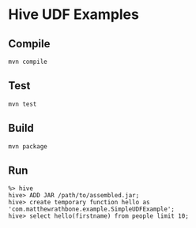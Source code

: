 # Hive UDF Examples

## Compile

```
mvn compile
```

## Test

```
mvn test
```

## Build
```
mvn package
```

## Run

```
%> hive
hive> ADD JAR /path/to/assembled.jar;
hive> create temporary function hello as 'com.matthewrathbone.example.SimpleUDFExample';
hive> select hello(firstname) from people limit 10;

```

